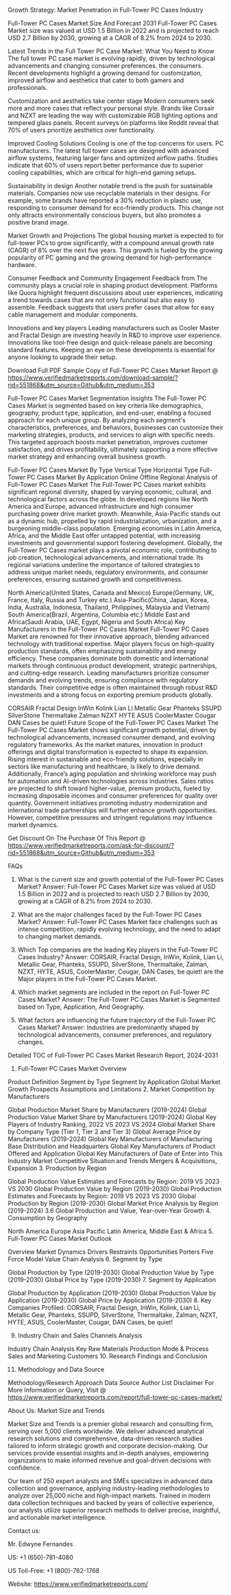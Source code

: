 Growth Strategy: Market Penetration in Full-Tower PC Cases Industry


Full-Tower PC Cases Market Size And Forecast 2031
Full-Tower PC Cases Market size was valued at USD 1.5 Billion in 2022 and is projected to reach USD 2.7 Billion by 2030, growing at a CAGR of 8.2% from 2024 to 2030.

Latest Trends in the Full Tower PC Case Market: What You Need to Know
The full tower PC case market is evolving rapidly, driven by technological advancements and changing consumer preferences. the consumers. Recent developments highlight a growing demand for customization, improved airflow and aesthetics that cater to both gamers and professionals.

Customization and aesthetics take center stage
Modern consumers seek more and more cases that reflect your personal style. Brands like Corsair and NZXT are leading the way with customizable RGB lighting options and tempered glass panels. Recent surveys on platforms like Reddit reveal that 70% of users prioritize aesthetics over functionality.

Improved Cooling Solutions
Cooling is one of the top concerns for users. PC manufacturers. The latest full tower cases are designed with advanced airflow systems, featuring larger fans and optimized airflow paths. Studies indicate that 60% of users report better performance due to superior cooling capabilities, which are critical for high-end gaming setups.

Sustainability in design
Another notable trend is the push for sustainable materials. Companies now use recyclable materials in their designs. For example, some brands have reported a 30% reduction in plastic use, responding to consumer demand for eco-friendly products. This change not only attracts environmentally conscious buyers, but also promotes a positive brand image.

Market Growth and Projections
The global housing market is expected to for full-tower PCs to grow significantly, with a compound annual growth rate (CAGR) of 8% over the next five years. This growth is fueled by the growing popularity of PC gaming and the growing demand for high-performance hardware.

Consumer Feedback and Community Engagement
Feedback from The community plays a crucial role in shaping product development. Platforms like Quora highlight frequent discussions about user experiences, indicating a trend towards cases that are not only functional but also easy to assemble. Feedback suggests that users prefer cases that allow for easy cable management and modular components.

Innovations and key players
Leading manufacturers such as Cooler Master and Fractal Design are investing heavily in R&D to improve user experience. Innovations like tool-free design and quick-release panels are becoming standard features. Keeping an eye on these developments is essential for anyone looking to upgrade their setup.

Download Full PDF Sample Copy of Full-Tower PC Cases Market Report @ https://www.verifiedmarketreports.com/download-sample/?rid=551868&utm_source=Github&utm_medium=353

Full-Tower PC Cases Market Segmentation Insights
The Full-Tower PC Cases Market is segmented based on key criteria like demographics, geography, product type, application, and end-user, enabling a focused approach for each unique group. By analyzing each segment's characteristics, preferences, and behaviors, businesses can customize their marketing strategies, products, and services to align with specific needs. This targeted approach boosts market penetration, improves customer satisfaction, and drives profitability, ultimately supporting a more effective market strategy and enhancing overall business growth.

Full-Tower PC Cases Market By Type
Vertical Type
Horizontal Type
Full-Tower PC Cases Market By Application
Online
Offline
Regional Analysis of Full-Tower PC Cases Market
The Full-Tower PC Cases market exhibits significant regional diversity, shaped by varying economic, cultural, and technological factors across the globe. In developed regions like North America and Europe, advanced infrastructure and high consumer purchasing power drive market growth. Meanwhile, Asia-Pacific stands out as a dynamic hub, propelled by rapid industrialization, urbanization, and a burgeoning middle-class population. Emerging economies in Latin America, Africa, and the Middle East offer untapped potential, with increasing investments and governmental support fostering development. Globally, the Full-Tower PC Cases market plays a pivotal economic role, contributing to job creation, technological advancements, and international trade. Its regional variations underline the importance of tailored strategies to address unique market needs, regulatory environments, and consumer preferences, ensuring sustained growth and competitiveness.

North America(United States, Canada and Mexico)
Europe(Germany, UK, France, Italy, Russia and Turkey etc.)
Asia-Pacific(China, Japan, Korea, India, Australia, Indonesia, Thailand, Philippines, Malaysia and Vietnam)
South America(Brazil, Argentina, Columbia etc.)
Middle East and Africa(Saudi Arabia, UAE, Egypt, Nigeria and South Africa)
Key Manufacturers in the Full-Tower PC Cases Market
Full-Tower PC Cases Market are renowned for their innovative approach, blending advanced technology with traditional expertise. Major players focus on high-quality production standards, often emphasizing sustainability and energy efficiency. These companies dominate both domestic and international markets through continuous product development, strategic partnerships, and cutting-edge research. Leading manufacturers prioritize consumer demands and evolving trends, ensuring compliance with regulatory standards. Their competitive edge is often maintained through robust R&D investments and a strong focus on exporting premium products globally.

CORSAIR
Fractal Design
InWin
Kolink
Lian Li
Metallic Gear
Phanteks
SSUPD
SilverStone
Thermaltake
Zalman
NZXT
HYTE
ASUS
CoolerMaster
Cougar
DAN Cases
be quiet!
Future Scope of the Full-Tower PC Cases Market
The Full-Tower PC Cases Market shows significant growth potential, driven by technological advancements, increased consumer demand, and evolving regulatory frameworks. As the market matures, innovation in product offerings and digital transformation is expected to shape its expansion. Rising interest in sustainable and eco-friendly solutions, especially in sectors like manufacturing and healthcare, is likely to drive demand. Additionally, France’s aging population and shrinking workforce may push for automation and AI-driven technologies across industries. Sales ratios are projected to shift toward higher-value, premium products, fueled by increasing disposable incomes and consumer preferences for quality over quantity. Government initiatives promoting industry modernization and international trade partnerships will further enhance growth opportunities. However, competitive pressures and stringent regulations may influence market dynamics.

Get Discount On The Purchase Of This Report @ https://www.verifiedmarketreports.com/ask-for-discount/?rid=551868&utm_source=Github&utm_medium=353

FAQs
1. What is the current size and growth potential of the Full-Tower PC Cases Market?
Answer: Full-Tower PC Cases Market size was valued at USD 1.5 Billion in 2022 and is projected to reach USD 2.7 Billion by 2030, growing at a CAGR of 8.2% from 2024 to 2030.

2. What are the major challenges faced by the Full-Tower PC Cases Market?
Answer: Full-Tower PC Cases Market face challenges such as intense competition, rapidly evolving technology, and the need to adapt to changing market demands.

3. Which Top companies are the leading Key players in the Full-Tower PC Cases Industry?
Answer: CORSAIR, Fractal Design, InWin, Kolink, Lian Li, Metallic Gear, Phanteks, SSUPD, SilverStone, Thermaltake, Zalman, NZXT, HYTE, ASUS, CoolerMaster, Cougar, DAN Cases, be quiet! are the Major players in the Full-Tower PC Cases Market.

4. Which market segments are included in the report on Full-Tower PC Cases Market?
Answer: The Full-Tower PC Cases Market is Segmented based on Type, Application, And Geography.

5. What factors are influencing the future trajectory of the Full-Tower PC Cases Market?
Answer: Industries are predominantly shaped by technological advancements, consumer preferences, and regulatory changes.

Detailed TOC of Full-Tower PC Cases Market Research Report, 2024-2031
1. Full-Tower PC Cases Market Overview

Product Definition
Segment by Type
Segment by Application
Global Market Growth Prospects
Assumptions and Limitations
2. Market Competition by Manufacturers

Global Production Market Share by Manufacturers (2019-2024)
Global Production Value Market Share by Manufacturers (2019-2024)
Global Key Players of Industry Ranking, 2022 VS 2023 VS 2024
Global Market Share by Company Type (Tier 1, Tier 2 and Tier 3)
Global Average Price by Manufacturers (2019-2024)
Global Key Manufacturers of Manufacturing Base Distribution and Headquarters
Global Key Manufacturers of Product Offered and Application
Global Key Manufacturers of Date of Enter into This Industry
Market Competitive Situation and Trends
Mergers & Acquisitions, Expansion
3. Production by Region

Global Production Value Estimates and Forecasts by Region: 2019 VS 2023 VS 2030
Global Production Value by Region (2019-2030)
Global Production Estimates and Forecasts by Region: 2019 VS 2023 VS 2030
Global Production by Region (2019-2030)
Global Market Price Analysis by Region (2019-2024) 3.6 Global Production and Value, Year-over-Year Growth
4. Consumption by Geography

North America
Europe
Asia Pacific
Latin America, Middle East & Africa
5. Full-Tower PC Cases Market Outlook

Overview
Market Dynamics
Drivers
Restraints
Opportunities
Porters Five Force Model
Value Chain Analysis 
6. Segment by Type

Global Production by Type (2019-2030)
Global Production Value by Type (2019-2030)
Global Price by Type (2019-2030)
7. Segment by Application

Global Production by Application (2019-2030)
Global Production Value by Application (2019-2030)
Global Price by Application (2019-2030)
8. Key Companies Profiled: CORSAIR, Fractal Design, InWin, Kolink, Lian Li, Metallic Gear, Phanteks, SSUPD, SilverStone, Thermaltake, Zalman, NZXT, HYTE, ASUS, CoolerMaster, Cougar, DAN Cases, be quiet!

9. Industry Chain and Sales Channels Analysis

Industry Chain Analysis
Key Raw Materials
Production Mode & Process
Sales and Marketing
Customers
10. Research Findings and Conclusion

11. Methodology and Data Source

Methodology/Research Approach
Data Source
Author List
Disclaimer
For More Information or Query, Visit @ https://www.verifiedmarketreports.com/report/full-tower-pc-cases-market/

About Us: Market Size and Trends

Market Size and Trends is a premier global research and consulting firm, serving over 5,000 clients worldwide. We deliver advanced analytical research solutions and comprehensive, data-driven research studies tailored to inform strategic growth and corporate decision-making. Our services provide essential insights and in-depth analyses, empowering organizations to make informed revenue and goal-driven decisions with confidence.

Our team of 250 expert analysts and SMEs specializes in advanced data collection and governance, applying industry-leading methodologies to analyze over 25,000 niche and high-impact markets. Trained in modern data collection techniques and backed by years of collective experience, our analysts utilize superior research methods to deliver precise, insightful, and actionable market intelligence.

Contact us:

Mr. Edwyne Fernandes

US: +1 (650)-781-4080

US Toll-Free: +1 (800)-782-1768

Website: https://www.verifiedmarketreports.com/

